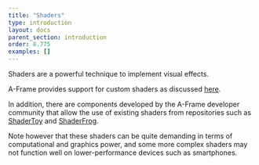 ```yaml
---
title: "Shaders"
type: introduction
layout: docs
parent_section: introduction
order: 8.775
examples: []
---
```


[shaders]: ../../components/material
[shadertoy]: https://github.com/ngokevin/aframe-shadertoy-gallery
[shaderfrog]: https://github.com/chenzlabs/aframe-import-shaderfrog
Shaders are a powerful technique to implement visual effects.

A-Frame provides support for custom shaders as discussed [here][shaders].

In addition, there are components developed by the A-Frame developer community
that allow the use of existing shaders from repositories such as [ShaderToy][shadertoy] and [ShaderFrog][shaderfrog].

Note however that these shaders can be quite demanding in terms of
computational and graphics power, and some more complex shaders may not function 
well on lower-performance devices such as smartphones.
